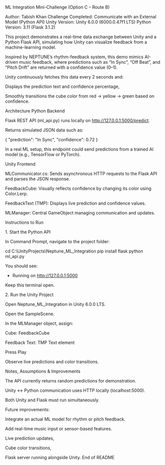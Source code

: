 ML Integration Mini-Challenge (Option C – Route B)

Author: Tabish Khan
Challenge Completed: Communicate with an External Model (Python API)
Unity Version: Unity 6.0.0 (6000.0.47f1 LTS)
Python Version: 3.11 (Flask 3.1.2)



This project demonstrates a real-time data exchange between Unity and a Python Flask API, simulating how Unity can visualize feedback from a machine-learning model.

Inspired by NEPTUNE’s rhythm-feedback system, this demo mimics AI-driven music feedback, where predictions such as “In Sync”, “Off Beat”, and “Pitch Drift” are returned with a confidence value (0–1).

Unity continuously fetches this data every 2 seconds and:

Displays the prediction text and confidence percentage,

Smoothly transitions the cube color from red → yellow → green based on confidence.

 Architecture
Python Backend

Flask REST API (ml_api.py) runs locally on http://127.0.0.1:5000/predict.

Returns simulated JSON data such as:

{
  "prediction": "In Sync",
  "confidence": 0.72
}


In a real ML setup, this endpoint could send predictions from a trained AI model (e.g., TensorFlow or PyTorch).

Unity Frontend

MLCommunicator.cs: Sends asynchronous HTTP requests to the Flask API and parses the JSON response.

FeedbackCube: Visually reflects confidence by changing its color using Color.Lerp.

FeedbackText (TMP): Displays live prediction and confidence values.

MLManager: Central GameObject managing communication and updates.

Instructions to Run

1️. Start the Python API

In Command Prompt, navigate to the project folder:

cd C:\UnityProjects\Neptune_ML_Integration
pip install flask
python ml_api.py


You should see:

* Running on http://127.0.0.1:5000


Keep this terminal open.

2️. Run the Unity Project

Open Neptune_ML_Integration in Unity 6.0.0 LTS.

Open the SampleScene.

In the MLManager object, assign:

Cube: FeedbackCube

Feedback Text: TMP Text element

Press Play️

Observe live predictions and color transitions.

Notes, Assumptions & Improvements

The API currently returns random predictions for demonstration.

Unity ↔ Python communication uses HTTP locally (localhost:5000).

Both Unity and Flask must run simultaneously.

Future improvements:

Integrate an actual ML model for rhythm or pitch feedback.

Add real-time music input or sensor-based features.


Live prediction updates,

Cube color transitions,

Flask server running alongside Unity.
End of README
